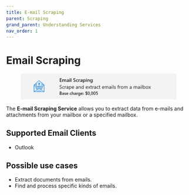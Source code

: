 ```yaml
---
title: E-mail Scraping
parent: Scraping
grand_parent: Understanding Services
nav_order: 1
---
```


# Email Scraping

<figure><img src="../../.gitbook/assets/image (51).png" alt=""><figcaption></figcaption></figure>

The **E-mail Scraping Service** allows you to extract data from e-mails and attachments from your mailbox or a specified mailbox.

## Supported Email Clients

* Outlook

## Possible use cases

* Extract documents from emails.
* Find and process specific kinds of emails.
